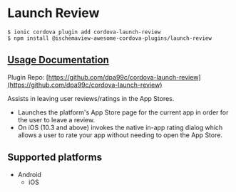 # Launch Review

```text
$ ionic cordova plugin add cordova-launch-review
$ npm install @ischemaview-awesome-cordova-plugins/launch-review
```

## [Usage Documentation](https://danielsogl.gitbook.io/awesome-cordova-plugins/plugins/launch-review/)

Plugin Repo: [https://github.com/dpa99c/cordova-launch-review](https://github.com/dpa99c/cordova-launch-review)

Assists in leaving user reviews/ratings in the App Stores.

* Launches the platform's App Store page for the current app in order for the user to leave a review.
* On iOS \(10.3 and above\) invokes the native in-app rating dialog which allows a user to rate your app without needing to open the App Store.

## Supported platforms

* Android
  * iOS

